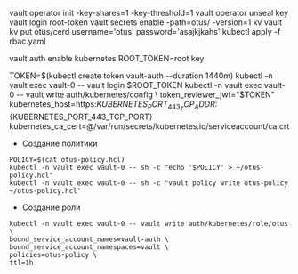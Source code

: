 vault operator init -key-shares=1 -key-threshold=1
vault operator unseal key
vault login root-token
vault secrets enable -path=otus/ -version=1 kv
vault kv put otus/cerd username='otus' password='asajkjkahs'
kubectl apply -f rbac.yaml

vault auth enable kubernetes
ROOT_TOKEN=root key

TOKEN=$(kubectl create token vault-auth --duration 1440m)
kubectl -n vault exec vault-0 -- vault login $ROOT_TOKEN
kubectl -n vault exec vault-0 -- vault write auth/kubernetes/config \
token_reviewer_jwt="$TOKEN" \
kubernetes_host=https:${KUBERNETES_PORT_443_TCP_ADDR}:${KUBERNETES_PORT_443_TCP_PORT} \
kubernetes_ca_cert=@/var/run/secrets/kubernetes.io/serviceaccount/ca.crt
- Cоздание политики
```shell
POLICY=$(cat otus-policy.hcl)
kubectl -n vault exec vault-0 -- sh -c "echo '$POLICY' > ~/otus-policy.hcl"
kubectl -n vault exec vault-0 -- sh -c "vault policy write otus-policy ~/otus-policy.hcl"
```
 - Cоздание роли
```shell
kubectl -n vault exec vault-0 -- vault write auth/kubernetes/role/otus \
bound_service_account_names=vault-auth \
bound_service_account_namespaces=vault \
policies=otus-policy \
ttl=1h
```
